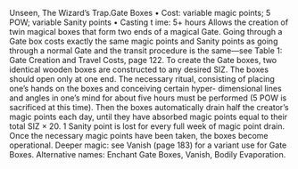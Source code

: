 Unseen, The Wizard’s Trap.Gate Boxes
• Cost: variable magic points; 5 POW; variable Sanity 
points
• Casting t
ime: 5+ hours
Allows the creation of twin magical boxes that form two ends 
of a magical Gate. Going through a  Gate box costs exactly 
the same magic points and Sanity points as going through 
a normal Gate and the transit procedure is the same—see 
Table 1: Gate Creation and Travel Costs, page 122.
To create the Gate boxes, two identical wooden boxes 
are constructed to any desired SIZ. The boxes should open 
only at one end. The necessary ritual, consisting of placing 
one’s hands on the boxes and conceiving certain hyper-
dimensional lines and angles in one’s mind for about five 
hours must be performed (5 POW is sacrificed at this time). 
Then the boxes automatically drain half the creator’s magic 
points each day, until they have absorbed magic points equal 
to their total SIZ × 20. 1 Sanity point is lost for every full 
week of magic point drain. Once the necessary magic points 
have been taken, the boxes become operational.
Deeper magic: see Vanish (page 183) for a variant use 
for Gate Boxes.
Alternative names: Enchant Gate Boxes, Vanish, Bodily 
Evaporation.

